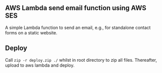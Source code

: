## AWS Lambda send email function using AWS SES

A simple Lambda function to send an email, e.g., for standalone contact forms on a static website.

## Deploy

Call `zip -r deploy.zip ./` whilst in root directory to zip all files. Thereafter, upload to aws lambda and deploy.
